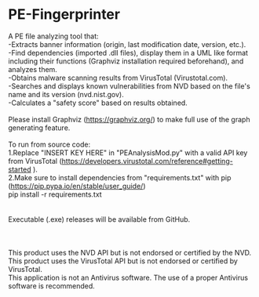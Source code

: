 # PE-Fingerprinter
A PE file analyzing tool that: \
  -Extracts banner information (origin, last modification date, version, etc.).\
  -Find dependencies (imported .dll files), display them in a UML like format including their functions (Graphviz installation required beforehand), and analyzes them.\
  -Obtains malware scanning results from VirusTotal (Virustotal.com).\
  -Searches and displays known vulnerabilities from NVD based on the file's name and its version (nvd.nist.gov).\
  -Calculates a "safety score" based on results obtained.\
  \
  Please install Graphviz (https://graphviz.org/) to make full use of the graph generating feature.\
  \
  To run from source code:\
  1.Replace "INSERT KEY HERE" in "PEAnalysisMod.py" with a valid API key from VirusTotal (https://developers.virustotal.com/reference#getting-started ).\
  2.Make sure to install dependencies from "requirements.txt" with pip (https://pip.pypa.io/en/stable/user_guide/)\
  pip install -r requirements.txt\
  \
  \
  Executable (.exe) releases will be available from GitHub.\
  \
  \
  \
This product uses the NVD API but is not endorsed or certified by the NVD.\
This product uses the VirusTotal API but is not endorsed or certified by VirusTotal.\
This application is not an Antivirus software. The use of a proper Antivirus software is recommended.

